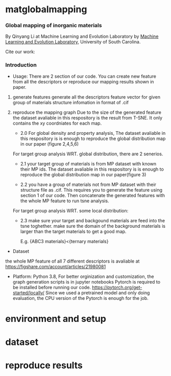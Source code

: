 # matglobalmapping
### Global mapping of inorganic materials

By Qinyang Li at Machine Learning and Evolution Laboratory
by <a href="http://mleg.cse.sc.edu" target="_blank">Machine Learning and Evolution Laboratory</a>, University of South Carolina.

Cite our work: <br>


### Introduction

- Usage: There are 2 section of our code. You can create new feature from all the descriptors or reproduce our mapping results shown in paper.
1. generate features
    generate all the descriptors feature vector for given group of materials structure infomation in format of .cif


2. reproduce the mapping graph
Due to the size of the generated feature the dataset avaliable in this respository is the result from T-SNE. It only contains the xy coordniates for each map.

    - 2.0 For global density and property analysis, The dataset avaliable in this respository is is enough to reproduce the global distribution map in our paper (figure 2,4,5,6)

    For target group analysis WRT. global distribution, there are 2 senerios. 

    - 2.1 your target group of materials is from MP dataset with known their MP ids.
            The dataset avaliable in this respository is is enough to reproduce the global distribution map in our paper(figure 3)


    - 2.2 you have a group of materials not from MP dataset with their structure file as .cif.
            This requires you to generate the feature using section 1 of our code.
            Then concatenate the generated features with the whole MP feature to run tsne analysis.

    For target group analysis WRT. some local distribution:

    - 2.3 make sure your target and backgound materials are feed into the tsne toghether.
        make sure the domain of the background materials is larger than the target materials to get a good map.

        E.g. {ABC3 materials}<{ternary materials}
    

- Dataset

the whole MP feature of all 7 different descriptors is avaliable at 
https://figshare.com/account/articles/21980081 



- Platform: Python 3.8, For better orginization and customization, the graph generation scripts is in jupyter notebooks
Pytorch is required to be installed before running our code. https://pytorch.org/get-started/locally/
Since we used a pretrained model and only doing evaluation, the CPU version of the Pytorch is enough for the job.



# environment and setup

# dataset 

# reproduce results

